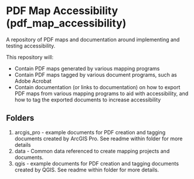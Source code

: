 # PDF Map Accessibility (pdf_map_accessibility)
A repository of PDF maps and documentation around implementing and testing accessibility.

This repository will:

- Contain PDF maps generated by various mapping programs
- Contain PDF maps tagged by various document programs, such as Adobe Acrobat
- Contain documentation (or links to documentation) on how to export PDF maps from various mapping programs to aid with accessibility, and how to tag the exported documents to increase accessibility

## Folders
1. arcgis_pro - example documents for PDF creation and tagging documents created by ArcGIS Pro. See readme within folder for more details
2. data - Common data referenced to create mapping projects and documents.
3. qgis - example documents for PDF creation and tagging documents created by QGIS. See readme within folder for more details.
